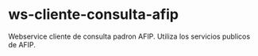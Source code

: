 # ws-cliente-consulta-afip
Webservice cliente de consulta padron AFIP. Utiliza los servicios publicos de AFIP.
